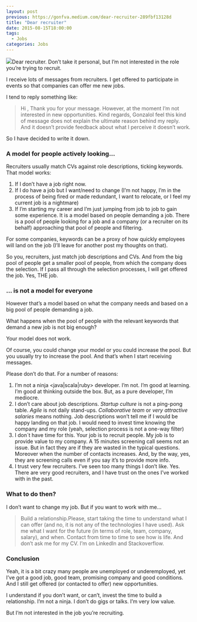 ```yaml
---
layout: post
previous: https://gonfva.medium.com/dear-recruiter-289fbf13128d
title: "Dear recruiter"
date: 2015-08-15T18:00:00
tags:
  - Jobs
categories: Jobs
---
```


![](/img/1*ktZKKkCiThojgeTSl0fnSg.jpeg)Dear recruiter. Don’t take it personal, but I’m not interested in the role you’re trying to recruit.

I receive lots of messages from recruiters. I get offered to participate in events so that companies can offer me new jobs.

I tend to reply something like:

> Hi <recruiter>,
> Thank you for your message. However, at the moment I’m not interested in new opportunities.
> Kind regards,
> GonzaloI feel this kind of message does not explain the ultimate reason behind my reply. And it doesn’t provide feedback about what I perceive it doesn’t work.

So I have decided to write it down.

### A model for people actively looking…

Recruiters usually match CVs against role descriptions, ticking keywords. That model works:

1. If I don’t have a job right now.
2. If I do have a job but I want/need to change (I’m not happy, I’m in the process of being fired or made redundant, I want to relocate, or I feel my current job is a nightmare)
3. If I’m starting my career and I’m just jumping from job to job to gain some experience.
   It is a model based on people demanding a job. There is a pool of people looking for a job and a company (or a recruiter on its behalf) approaching that pool of people and filtering.

For some companies, keywords can be a proxy of how quickly employees will land on the job (I’ll leave for another post my thoughts on that).

So you, recruiters, just match job descriptions and CVs. And from the big pool of people get a smaller pool of people, from which the company does the selection. If I pass all through the selection processes, I will get offered the job. Yes, THE job.

### … is not a model for everyone

However that’s a model based on what the company needs and based on a big pool of people demanding a job.

What happens when the pool of people with the relevant keywords that demand a new job is not big enough?

Your model does not work.

Of course, you could change your model or you could increase the pool. But you usually try to increase the pool. And that’s when I start receiving messages.

Please don’t do that. For a number of reasons:

1. I’m not a ninja <java|scala|ruby> developer. I’m not. I’m good at learning. I’m good at thinking outside the box. But, as a pure developer, I’m mediocre.
2. I don’t care about job descriptions. _Startup culture_ is not a ping-pong table. _Agile_ is not daily stand-ups. _Collaborative team_ or _very attractive salaries_ means nothing. Job descriptions won’t tell me if I would be happy landing on that job. I would need to invest time knowing the company and my role (yeah, selection process is not a one-way filter)
3. I don´t have time for this. Your job is to recruit people. My job is to provide value to my company. A 15 minutes screening call seems not an issue. But in fact they are if they are wasted in the typical questions. Moreover when the number of contacts increases. And, by the way, yes, they are screening calls even if you say it’s to provide more info.
4. I trust very few recruiters. I’ve seen too many things I don’t like. Yes. There are very good recruiters, and I have trust on the ones I’ve worked with in the past.

### What to do then?

I don’t want to change my job. But if you want to work with me…

> Build a relationship.Please, start taking the time to understand what I can offer (and no, it is not any of the technologies I have used). Ask me what I want for the future (in terms of role, team, company, salary), and when. Contact from time to time to see how is life. And don’t ask me for my CV. I’m on LinkedIn and Stackoverflow.

### Conclusion

Yeah, it is a bit crazy many people are unemployed or underemployed, yet I’ve got a good job, good team, promising company and good conditions. And I still get offered (or contacted to offer) new opportunities.

I understand if you don’t want, or can’t, invest the time to build a relationship. I’m not a ninja. I don’t do gigs or talks. I’m very low value.

But I‘m not interested in the job you’re recruiting.
